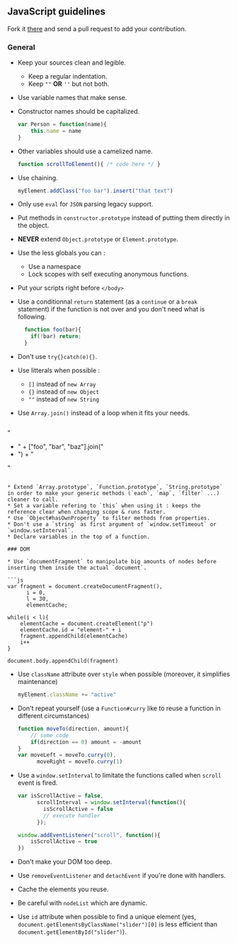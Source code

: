 ## JavaScript guidelines

Fork it [there](https://github.com/mlbli/js-guidelines) and send a pull request to add your contribution. 

### General

* Keep your sources clean and legible. 
  * Keep a regular indentation.
  * Keep `""` **OR** `''` but not both.
* Use variable names that make sense.
* Constructor names should be capitalized.
  
  ```js
  var Person = function(name){
      this.name = name
  }
  ```
  
* Other variables should use a camelized name.
  
  ```js
  function scrollToElement(){ /* code here */ }
  ```

* Use chaining. 

   ```js
   myElement.addClass("foo bar").insert("that text")
   ```

* Only use `eval` for `JSON` parsing legacy support. 
* Put methods in `constructor.prototype` instead of putting them directly in the object. 
* **NEVER** extend `Object.prototype` or `Element.prototype`. 
* Use the less globals you can :
  * Use a namespace
  * Lock scopes with self executing anonymous functions. 
* Put your scripts right before `</body>`
* Use a conditionnal `return` statement (as a `continue` or a `break` statement) if the function is not over and you don't need what is following. 

  ```js
    function foo(bar){
      if(!bar) return;
    }
  ```
  
* Don't use `try{}catch(e){}`.
* Use litterals when possible :
  * `[]` instead of `new Array`
  * `{}` instead of `new Object`
  * `""` instead of `new String`
* Use `Array.join()` instead of a loop when it fits your needs. 
  
  ```js
 "<ul><li>" + ["foo", "bar", "baz"].join("</li><li>") + "</li></ul>"
  ```

* Extend `Array.prototype`, `Function.prototype`, `String.prototype` in order to make your generic methods (`each`, `map`, `filter` ...) cleaner to call. 
* Set a variable refering to `this` when using it : keeps the reference clear when changing scope & runs faster. 
* Use `Object#hasOwnProperty` to filter methods from properties.
* Don't use a `string` as first argument of `window.setTimeout` or `window.setInterval`.
* Declare variables in the top of a function.

### DOM

* Use `documentFragment` to manipulate big amounts of nodes before inserting them inside the actual `document`. 

  ```js
  var fragment = document.createDocumentFragment(),
  	    i = 0,
  	    l = 30,
  	    elementCache;
  
  while(i < l){
  	  elementCache = document.createElement("p")
  	  elementCache.id = "element-" + i
      fragment.appendChild(elementCache)
      i++
  }
  
  document.body.appendChild(fragment)
  ```

* Use `className` attribute over `style` when possible (moreover, it simplifies maintenance)

  ```js
  myElement.className += "active"
  ```
  
* Don't repeat yourself (use a `Function#curry` like to reuse a function in different circumstances)

  ```js
  function moveTo(direction, amount){
      // some code
      if(direction == 0) amount = -amount
  }
  var moveLeft = moveTo.curry(0),
        moveRight = moveTo.curry(1)
  ```
  
* Use a `window.setInterval` to limitate the functions called when `scroll` event is fired. 

  ```js
  var isScrollActive = false,
  	    scrollInterval = window.setInterval(function(){
          isScrollActive = false
          // execute handler
        });
  
  window.addEventListener("scroll", function(){
      isScrollActive = true
  })
  
  ```

* Don't make your DOM too deep. 
* Use `removeEventListener` and `detachEvent` if you're done with handlers. 
* Cache the elements you reuse. 
* Be careful with `nodeList` which are dynamic. 
* Use `id` attribute when possible to find a unique element (yes, `document.getElementsByClassName("slider")[0]` is less efficient than `document.getElementById("slider")`).


